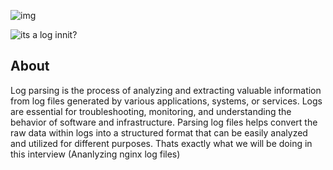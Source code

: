 ![img](https://assets.imaginablefutures.com/media/images/ALX_Logo.max-200x150.png)


![its a log innit?](https://media0.giphy.com/media/11Lhpxv0KDqb60/200w.webp?cid=ecf05e47bpcg8lb9cdk51k5dsqholl7dl83ikf7w3evwc92p&ep=v1_gifs_search&rid=200w.webp&ct=g)

## About
Log parsing is the process of analyzing and extracting valuable information from log files generated by various applications, systems, or services. Logs are essential for troubleshooting, monitoring, and understanding the behavior of software and infrastructure. Parsing log files helps convert the raw data within logs into a structured format that can be easily analyzed and utilized for different purposes. Thats exactly what we will be doing in this interview (Ananlyzing nginx log files)

